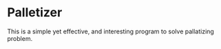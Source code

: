 # Palletizer
This is a simple yet effective, and interesting program  to solve pallatizing problem.
